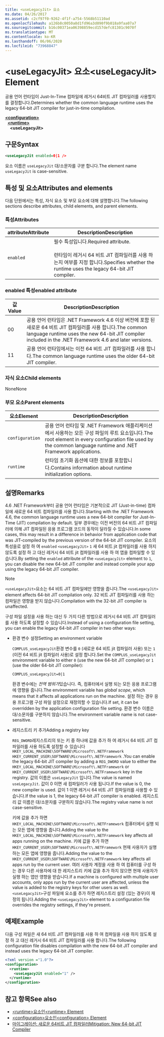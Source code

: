 ```yaml
---
title: <useLegacyJit> 요소
ms.date: 04/26/2017
ms.assetid: c2cf97f0-9262-4f1f-a754-5568b51110ad
ms.openlocfilehash: a126b8c0050a8d1fd96a3d090f9b018a9faa07a7
ms.sourcegitcommit: b16c00371ea06398859ecd157defc81301c9070f
ms.translationtype: MT
ms.contentlocale: ko-KR
ms.lasthandoff: 06/06/2020
ms.locfileid: "73968847"
---
```

# <a name="uselegacyjit-element"></a><span data-ttu-id="60a14-102">\<useLegacyJit> 요소</span><span class="sxs-lookup"><span data-stu-id="60a14-102">\<useLegacyJit> Element</span></span>

<span data-ttu-id="60a14-103">공용 언어 런타임이 Just-In-Time 컴파일에 레거시 64비트 JIT 컴파일러를 사용할지를 결정합니다.</span><span class="sxs-lookup"><span data-stu-id="60a14-103">Determines whether the common language runtime uses the legacy 64-bit JIT compiler for just-in-time compilation.</span></span>  
  
[**\<configuration>**](../configuration-element.md)\
&nbsp;&nbsp;[**\<runtime>**](runtime-element.md)\
&nbsp;&nbsp;&nbsp;&nbsp;**\<useLegacyJit>**  
  
## <a name="syntax"></a><span data-ttu-id="60a14-104">구문</span><span class="sxs-lookup"><span data-stu-id="60a14-104">Syntax</span></span>  
  
```xml
<useLegacyJit enabled=0|1 />
```

<span data-ttu-id="60a14-105">요소 이름은 `useLegacyJit` 대/소문자를 구분 합니다.</span><span class="sxs-lookup"><span data-stu-id="60a14-105">The element name `useLegacyJit` is case-sensitive.</span></span>
  
## <a name="attributes-and-elements"></a><span data-ttu-id="60a14-106">특성 및 요소</span><span class="sxs-lookup"><span data-stu-id="60a14-106">Attributes and elements</span></span>

<span data-ttu-id="60a14-107">다음 단원에서는 특성, 자식 요소 및 부모 요소에 대해 설명합니다.</span><span class="sxs-lookup"><span data-stu-id="60a14-107">The following sections describe attributes, child elements, and parent elements.</span></span>  
  
### <a name="attributes"></a><span data-ttu-id="60a14-108">특성</span><span class="sxs-lookup"><span data-stu-id="60a14-108">Attributes</span></span>  
  
| <span data-ttu-id="60a14-109">attribute</span><span class="sxs-lookup"><span data-stu-id="60a14-109">Attribute</span></span> | <span data-ttu-id="60a14-110">Description</span><span class="sxs-lookup"><span data-stu-id="60a14-110">Description</span></span>                                                                                   |  
| --------- | --------------------------------------------------------------------------------------------- |  
| `enabled` | <span data-ttu-id="60a14-111">필수 특성입니다.</span><span class="sxs-lookup"><span data-stu-id="60a14-111">Required attribute.</span></span><br><br><span data-ttu-id="60a14-112">런타임이 레거시 64 비트 JIT 컴파일러를 사용 하는지 여부를 지정 합니다.</span><span class="sxs-lookup"><span data-stu-id="60a14-112">Specifies whether the runtime uses the legacy 64-bit JIT compiler.</span></span> |  
  
### <a name="enabled-attribute"></a><span data-ttu-id="60a14-113">enabled 특성</span><span class="sxs-lookup"><span data-stu-id="60a14-113">enabled attribute</span></span>  
  
| <span data-ttu-id="60a14-114">값</span><span class="sxs-lookup"><span data-stu-id="60a14-114">Value</span></span> | <span data-ttu-id="60a14-115">Description</span><span class="sxs-lookup"><span data-stu-id="60a14-115">Description</span></span>                                                                                                         |  
| ----- | ------------------------------------------------------------------------------------------------------------------- |  
| <span data-ttu-id="60a14-116">0</span><span class="sxs-lookup"><span data-stu-id="60a14-116">0</span></span>     | <span data-ttu-id="60a14-117">공용 언어 런타임은 .NET Framework 4.6 이상 버전에 포함 된 새로운 64 비트 JIT 컴파일러를 사용 합니다.</span><span class="sxs-lookup"><span data-stu-id="60a14-117">The common language runtime uses the new 64-bit JIT compiler included in the .NET Framework 4.6 and later versions.</span></span> |  
| <span data-ttu-id="60a14-118">1</span><span class="sxs-lookup"><span data-stu-id="60a14-118">1</span></span>     | <span data-ttu-id="60a14-119">공용 언어 런타임에서는 이전 64 비트 JIT 컴파일러를 사용 합니다.</span><span class="sxs-lookup"><span data-stu-id="60a14-119">The common language runtime uses the older 64-bit JIT compiler.</span></span>                                                     |  
  
### <a name="child-elements"></a><span data-ttu-id="60a14-120">자식 요소</span><span class="sxs-lookup"><span data-stu-id="60a14-120">Child elements</span></span>

<span data-ttu-id="60a14-121">None</span><span class="sxs-lookup"><span data-stu-id="60a14-121">None</span></span>
  
### <a name="parent-elements"></a><span data-ttu-id="60a14-122">부모 요소</span><span class="sxs-lookup"><span data-stu-id="60a14-122">Parent elements</span></span>  
  
| <span data-ttu-id="60a14-123">요소</span><span class="sxs-lookup"><span data-stu-id="60a14-123">Element</span></span>         | <span data-ttu-id="60a14-124">Description</span><span class="sxs-lookup"><span data-stu-id="60a14-124">Description</span></span>                                                                                                       |  
| --------------- | ----------------------------------------------------------------------------------------------------------------- |  
| `configuration` | <span data-ttu-id="60a14-125">공용 언어 런타임 및 .NET Framework 애플리케이션에서 사용하는 모든 구성 파일의 루트 요소입니다.</span><span class="sxs-lookup"><span data-stu-id="60a14-125">The root element in every configuration file used by the common language runtime and .NET Framework applications.</span></span> |  
| `runtime`       | <span data-ttu-id="60a14-126">런타임 초기화 옵션에 대한 정보를 포함합니다.</span><span class="sxs-lookup"><span data-stu-id="60a14-126">Contains information about runtime initialization options.</span></span>                                                        |  
  
## <a name="remarks"></a><span data-ttu-id="60a14-127">설명</span><span class="sxs-lookup"><span data-stu-id="60a14-127">Remarks</span></span>  

<span data-ttu-id="60a14-128">4.6 .NET Framework부터 공용 언어 런타임은 기본적으로 JIT (Just-in-time) 컴파일에 새로운 64 비트 컴파일러를 사용 합니다.</span><span class="sxs-lookup"><span data-stu-id="60a14-128">Starting with the .NET Framework 4.6, the common language runtime uses a new 64-bit compiler for Just-In-Time (JIT) compilation by default.</span></span> <span data-ttu-id="60a14-129">일부 경우에는 이전 버전의 64 비트 JIT 컴파일러에 의해 JIT 컴파일된 응용 프로그램 코드의 동작이 달라질 수 있습니다.</span><span class="sxs-lookup"><span data-stu-id="60a14-129">In some cases, this may result in a difference in behavior from application code that was JIT-compiled by the previous version of the 64-bit JIT compiler.</span></span> <span data-ttu-id="60a14-130">요소의 특성을로 설정 하 여 `enabled` `<useLegacyJit>` `1` 새 64 비트 jit 컴파일러를 사용 하지 않도록 설정 하 고 대신 레거시 64 비트 jit 컴파일러를 사용 하 여 앱을 컴파일할 수 있습니다.</span><span class="sxs-lookup"><span data-stu-id="60a14-130">By setting the `enabled` attribute of the `<useLegacyJit>` element to `1`, you can disable the new 64-bit JIT compiler and instead compile your app using the legacy 64-bit JIT compiler.</span></span>  
  
> [!NOTE]
> <span data-ttu-id="60a14-131">`<useLegacyJit>`요소는 64 비트 JIT 컴파일에만 영향을 줍니다.</span><span class="sxs-lookup"><span data-stu-id="60a14-131">The `<useLegacyJit>` element affects 64-bit JIT compilation only.</span></span> <span data-ttu-id="60a14-132">32 비트 JIT 컴파일러를 사용 하는 컴파일은 영향을 받지 않습니다.</span><span class="sxs-lookup"><span data-stu-id="60a14-132">Compilation with the 32-bit JIT compiler is unaffected.</span></span>  
  
<span data-ttu-id="60a14-133">구성 파일 설정을 사용 하는 대신 두 가지 다른 방법으로 레거시 64 비트 JIT 컴파일러를 사용 하도록 설정할 수 있습니다.</span><span class="sxs-lookup"><span data-stu-id="60a14-133">Instead of using a configuration file setting, you can enable the legacy 64-bit JIT compiler in two other ways:</span></span>  
  
- <span data-ttu-id="60a14-134">환경 변수 설정</span><span class="sxs-lookup"><span data-stu-id="60a14-134">Setting an environment variable</span></span>

  <span data-ttu-id="60a14-135">`COMPLUS_useLegacyJit`환경 변수를 `0` (새로운 64 비트 jit 컴파일러 사용) 또는 `1` (이전 64 비트 jit 컴파일러 사용)로 설정 합니다.</span><span class="sxs-lookup"><span data-stu-id="60a14-135">Set the `COMPLUS_useLegacyJit` environment variable to either `0` (use the new 64-bit JIT compiler) or `1` (use the older 64-bit JIT compiler):</span></span>
  
  ```env  
  COMPLUS_useLegacyJit=0|1  
  ```  
  
  <span data-ttu-id="60a14-136">환경 변수에는 *전역 범위가*있습니다. 즉, 컴퓨터에서 실행 되는 모든 응용 프로그램에 영향을 줍니다.</span><span class="sxs-lookup"><span data-stu-id="60a14-136">The environment variable has *global scope*, which means that it affects all applications run on the machine.</span></span> <span data-ttu-id="60a14-137">설정 하는 경우 응용 프로그램 구성 파일 설정으로 재정의할 수 있습니다.</span><span class="sxs-lookup"><span data-stu-id="60a14-137">If set, it can be overridden by the application configuration file setting.</span></span> <span data-ttu-id="60a14-138">환경 변수 이름은 대/소문자를 구분하지 않습니다.</span><span class="sxs-lookup"><span data-stu-id="60a14-138">The environment variable name is not case-sensitive.</span></span>
  
- <span data-ttu-id="60a14-139">레지스트리 키 추가</span><span class="sxs-lookup"><span data-stu-id="60a14-139">Adding a registry key</span></span>

  <span data-ttu-id="60a14-140">`REG_DWORD`레지스트리의 또는 키 중 하나에 값을 추가 하 여 레거시 64 비트 JIT 컴파일러를 사용 하도록 설정할 수 있습니다 `HKEY_LOCAL_MACHINE\SOFTWARE\Microsoft\.NETFramework` `HKEY_CURRENT_USER\SOFTWARE\Microsoft\.NETFramework` .</span><span class="sxs-lookup"><span data-stu-id="60a14-140">You can enable the legacy 64-bit JIT compiler by adding a `REG_DWORD` value to either the `HKEY_LOCAL_MACHINE\SOFTWARE\Microsoft\.NETFramework` or `HKEY_CURRENT_USER\SOFTWARE\Microsoft\.NETFramework` key in the registry.</span></span> <span data-ttu-id="60a14-141">값의 이름은 `useLegacyJit` 입니다.</span><span class="sxs-lookup"><span data-stu-id="60a14-141">The value is named `useLegacyJit`.</span></span> <span data-ttu-id="60a14-142">값이 0 이면 새 컴파일러가 사용 됩니다.</span><span class="sxs-lookup"><span data-stu-id="60a14-142">If the value is 0, the new compiler is used.</span></span> <span data-ttu-id="60a14-143">값이 1 이면 레거시 64 비트 JIT 컴파일러를 사용할 수 있습니다.</span><span class="sxs-lookup"><span data-stu-id="60a14-143">If the value is 1, the legacy 64-bit JIT compiler is enabled.</span></span> <span data-ttu-id="60a14-144">레지스트리 값 이름은 대/소문자를 구분하지 않습니다.</span><span class="sxs-lookup"><span data-stu-id="60a14-144">The registry value name is not case-sensitive.</span></span>
  
  <span data-ttu-id="60a14-145">키에 값을 추가 하면 `HKEY_LOCAL_MACHINE\SOFTWARE\Microsoft\.NETFramework` 컴퓨터에서 실행 되는 모든 앱에 영향을 줍니다.</span><span class="sxs-lookup"><span data-stu-id="60a14-145">Adding the value to the `HKEY_LOCAL_MACHINE\SOFTWARE\Microsoft\.NETFramework` key affects all apps running on the machine.</span></span> <span data-ttu-id="60a14-146">키에 값을 추가 하면 `HKEY_CURRENT_USER\SOFTWARE\Microsoft\.NETFramework` 현재 사용자가 실행 하는 모든 앱에 영향을 줍니다.</span><span class="sxs-lookup"><span data-stu-id="60a14-146">Adding the value to the `HKEY_CURRENT_USER\SOFTWARE\Microsoft\.NETFramework` key affects all apps run by the current user.</span></span> <span data-ttu-id="60a14-147">여러 사용자 계정을 사용 하 여 컴퓨터를 구성 하는 경우 다른 사용자에 대 한 레지스트리 키에 값을 추가 하지 않으면 현재 사용자가 실행 하는 앱만 영향을 받습니다.</span><span class="sxs-lookup"><span data-stu-id="60a14-147">If a machine is configured with multiple user accounts, only apps run by the current user are affected, unless the value is added to the registry keys for other users as well.</span></span> <span data-ttu-id="60a14-148">`<useLegacyJit>`구성 파일에 요소를 추가 하면 레지스트리 설정 (있는 경우)이 재정의 됩니다.</span><span class="sxs-lookup"><span data-stu-id="60a14-148">Adding the `<useLegacyJit>` element to a configuration file overrides the registry settings, if they're present.</span></span>  
  
## <a name="example"></a><span data-ttu-id="60a14-149">예제</span><span class="sxs-lookup"><span data-stu-id="60a14-149">Example</span></span>  

<span data-ttu-id="60a14-150">다음 구성 파일은 새 64 비트 JIT 컴파일러를 사용 하 여 컴파일을 사용 하지 않도록 설정 하 고 대신 레거시 64 비트 JIT 컴파일러를 사용 합니다.</span><span class="sxs-lookup"><span data-stu-id="60a14-150">The following configuration file disables compilation with the new 64-bit JIT compiler and instead uses the legacy 64-bit JIT compiler.</span></span>  
  
```xml  
<?xml version ="1.0"?>  
<configuration>  
  <runtime>  
    <useLegacyJit enabled="1" />  
  </runtime>  
</configuration>  
```  
  
## <a name="see-also"></a><span data-ttu-id="60a14-151">참고 항목</span><span class="sxs-lookup"><span data-stu-id="60a14-151">See also</span></span>

- [<span data-ttu-id="60a14-152">\<runtime>요소인</span><span class="sxs-lookup"><span data-stu-id="60a14-152">\<runtime> Element</span></span>](runtime-element.md)
- [<span data-ttu-id="60a14-153">\<configuration>요소인</span><span class="sxs-lookup"><span data-stu-id="60a14-153">\<configuration> Element</span></span>](../configuration-element.md)
- [<span data-ttu-id="60a14-154">마이그레이션: 새로운 64비트 JIT 컴파일러</span><span class="sxs-lookup"><span data-stu-id="60a14-154">Mitigation: New 64-bit JIT Compiler</span></span>](../../../migration-guide/mitigation-new-64-bit-jit-compiler.md)
